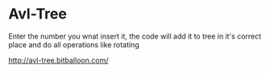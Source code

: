 # Avl-Tree
Enter the number you wnat insert it, the code will add it to tree in it's correct place and do all operations like rotating 

http://avl-tree.bitballoon.com/
